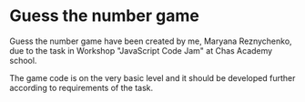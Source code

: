 # Guess the number game

Guess the number game have been created by me, Maryana Reznychenko, due to the task in Workshop "JavaScript Code Jam" at Chas Academy school.

The game code is on the very basic level and it should be developed further according to requirements of the task.
